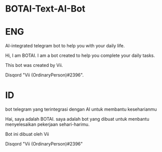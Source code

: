 # BOTAI-Text-AI-Bot

# ENG

AI-integrated telegram bot to help you with your daily life.

Hi, I am BOTAI. I am a bot created to help you complete your daily tasks.

This bot was created by Vii.

Disqord "Vii (OrdinaryPerson)#2396".

# ID

bot telegram yang terintegrasi dengan AI untuk membantu keseharianmu

Hai, saya adalah BOTAI. saya adalah bot yang dibuat untuk menbantu menyelesaikan pekerjaan sehari-harimu.

Bot ini dibuat oleh Vii

Disqord "Vii (OrdinaryPerson)#2396"
